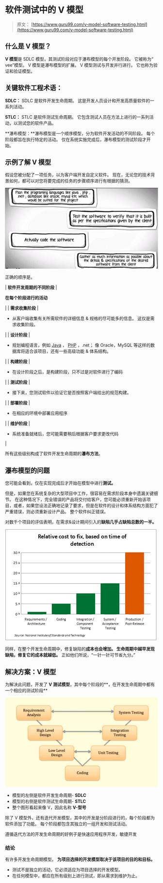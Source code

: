 # 软件测试中的 V 模型

> 原文： [https://www.guru99.com/v-model-software-testing.html](https://www.guru99.com/v-model-software-testing.html)

## 什么是 V 模型？

**V 模型**是 SDLC 模型，其测试阶段对应于瀑布模型的每个开发阶段。 它被称为“ vee”模型。 V 模型是瀑布模型的扩展。 V 模型测试与开发并行进行。 它也称为验证和验证模型。

## 关键软件工程术语：

**SDLC：** SDLC 是软件开发生命周期。 这是开发人员设计和开发高质量软件的一系列活动。

**STLC：** STLC 是软件测试生命周期。 它包含测试人员在方法上进行的一系列活动，以测试您的软件产品。

**瀑布模型：**瀑布模型是一个顺序模型，分为软件开发活动的不同阶段。 每个阶段都旨在执行特定的活动。 仅在系统实施完成后，瀑布模型的测试阶段才开始。

## 示例了解 V 模型

假设您被分配了一项任务，以为客户端开发自定义软件。 现在，无论您的技术背景如何，都可以对您将要完成的任务的步骤顺序进行有根据的猜测。

![What is V Model? Learn with a Case Study using SDLC & STLC](img/7442608a71be78abecb4752fa2573f90.png "Guide to SDLC , STLC & V-Model")

正确的顺序是。

| **软件开发周期的不同阶段** | 

**在每个阶段进行的活动**

 |
| **需求收集阶段** | 

*   从客户端收集有关所需软件的详细信息 & 规格的尽可能多的信息。 这仅是需求收集阶段。

 |
| **设计阶段** | 

*   规划编程语言，例如 [Java](/java-tutorial.html) ， [PHP](/php-tutorials.html) ，.net； 像 Oracle，MySQL 等这样的数据库将适合该项目，还有一些高级功能 & 体系结构。

 |
| **构建阶段** | 

*   在设计阶段之后，是构建阶段，只不过是对软件进行了编码

 |
| **测试阶段** | 

*   接下来，您测试软件以验证它是否按照客户端给出的规范构建。

 |
| **部署阶段** | 

*   在相应的环境中部署应用程序

 |
| **维护阶段** | 

*   系统准备就绪后，您可能需要稍后根据客户要求更改代码

 |

所有这些级别构成了软件开发生命周期的**瀑布方法**。

## 瀑布模型的问题

您可能会看到，仅在实现完成后才开始在模型中进行**测试。**

但是，如果您在系统复杂的大型项目中工作，很容易在需求阶段本身中遗漏关键细节。 在这种情况下，完全错误的产品将交付给客户，您可能必须重新开始该项目，或者，如果您设法正确地记录了要求，但是在软件的设计和体系结构方面犯了严重错误，则必须重新设计产品。 整个软件纠正错误。

对数千个项目的评估表明，在需求&设计期间引入的**缺陷几乎占缺陷总数的一半。**

![Guide to SDLC , STLC & V-Model](img/796df0699eb8233b66fec05e9b374e7d.png "Guide to SDLC , STLC & V-Model")

同样，在整个开发生命周期中，修复缺陷的**成本也会增加。 生命周期中越早发现缺陷，修复它的成本就越低。** 正如他们所说，“一针一针可节省九分。”

## 解决方案：V 模型

为解决此问题，开发了 **V 测试模型**，其中每个阶段的**，在开发生命周期中都有一个相应的测试阶段**

![v model](img/d6721598d2abc0490bde40172b3e941d.png "Guide to SDLC , STLC & V-Model")

*   模型的左侧是软件开发生命周期- **SDLC**
*   模型的右侧是软件测试生命周期- **STLC**
*   整个图形看起来像 V，因此名称 **V-型号**

除了 V 模型外，还有迭代开发模型，其中的开发是分阶段进行的，每个阶段都为软件添加了功能。 每个阶段都包含其独立的一组开发和测试活动。

遵循迭代方法的开发生命周期的好例子是快速应用程序开发，敏捷开发

### 结论

有许多开发生命周期模型。 **为项目选择的开发模型取决于该项目的目的和目标。**

*   测试不是独立的活动，它必须适应为项目选择的开发模型。
*   在任何模型中，都应在所有级别上进行测试，即从需求到维护为止。